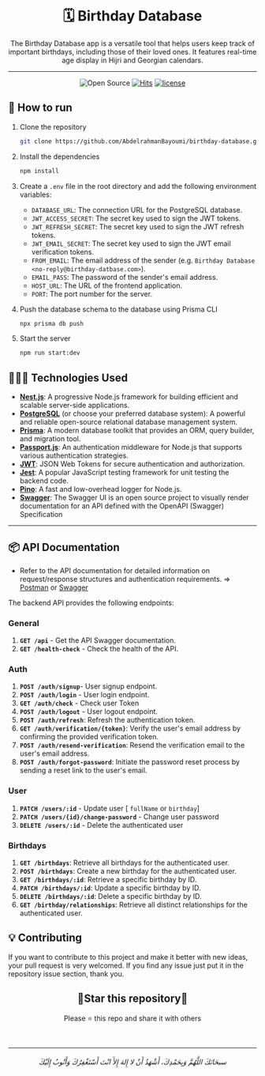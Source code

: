 <h1 align=center>🗓️ Birthday Database</h1>

<p align=center>
The Birthday Database app is a versatile tool that helps users keep track of important birthdays, including those of their loved ones. It features real-time age display in Hijri and Georgian calendars.  
</p>

---


<div align=center>
       

![Open Source](https://img.shields.io/badge/Open%20Source-%E2%9D%A4-red?style=flat) [![Hits](https://hits.seeyoufarm.com/api/count/incr/badge.svg?url=https%3A%2F%2Fgithub.com%2FAbdelrahmanBayoumi%2Fbirthday-database&count_bg=%2379C83D&title_bg=%23555555&icon=&icon_color=%23E7E7E7&title=Visitors+%5Btoday%2Fall+time%5D&edge_flat=false)](https://hits.seeyoufarm.com) [![license](https://img.shields.io/github/license/AbdelrahmanBayoumi/birthday-database)](https://github.com/AbdelrahmanBayoumi/birthday-database/blob/main/LICENSE)


</div>

## 🚀 How to run
1. Clone the repository

    ```bash
    git clone https://github.com/AbdelrahmanBayoumi/birthday-database.git
    ```

2. Install the dependencies
    
    ```bash
    npm install
    ```
3. Create a `.env` file in the root directory and add the following environment variables:
    - `DATABASE_URL`: The connection URL for the PostgreSQL database.
    - `JWT_ACCESS_SECRET`: The secret key used to sign the JWT tokens.
    - `JWT_REFRESH_SECRET`: The secret key used to sign the JWT refresh tokens.
    - `JWT_EMAIL_SECRET`: The secret key used to sign the JWT email verification tokens.
    - `FROM_EMAIL`: The email address of the sender (e.g. `Birthday Database <no-reply@birthday-datbase.com>`).
    - `EMAIL_PASS`: The password of the sender's email address.
    - `HOST_URL`: The URL of the frontend application.
    - `PORT`: The port number for the server.
5. Push the database schema to the database using Prisma CLI
    ```bash
    npx prisma db push
    ```
6. Start the server
    ```bash
    npm run start:dev
    ```




## 👨🏻‍💻 Technologies Used

- **[Nest.js](https://nestjs.com/)**: A progressive Node.js framework for building efficient and scalable server-side applications.
- **[PostgreSQL](https://www.postgresql.org/)** (or choose your preferred database system): A powerful and reliable open-source relational database management system.
- **[Prisma](https://www.prisma.io/)**: A modern database toolkit that provides an ORM, query builder, and migration tool.
- **[Passport.js](http://www.passportjs.org/)**: An authentication middleware for Node.js that supports various authentication strategies.
- **[JWT](https://jwt.io/)**: JSON Web Tokens for secure authentication and authorization.
- **[Jest](https://jestjs.io/)**: A popular JavaScript testing framework for unit testing the backend code.
- **[Pino](https://github.com/pinojs/pino)**: A fast and low-overhead logger for Node.js.
- **[Swagger](https://docs.nestjs.com/openapi/introduction)**: The Swagger UI is an open source project to visually render documentation for 
an API defined with the OpenAPI (Swagger) Specification


---

## 📦 API Documentation

- Refer to the API documentation for detailed information on request/response structures and authentication requirements. ⇒ [Postman](https://documenter.getpostman.com/view/19740088/2s93z5A5NX) or [Swagger](https://birthday-database.azurewebsites.net/api)

The backend API provides the following endpoints:

### General
1. **`GET /api`** - Get the API Swagger documentation.
2. **`GET /health-check`** - Check the health of the API.

### Auth

1. **`POST /auth/signup`**- User signup endpoint.
2. **`POST /auth/login`** - User login endpoint.
3. **`GET /auth/check`** - Check user Token
4. **`POST /auth/logout`** - User logout endpoint.
5. **`POST /auth/refresh`**: Refresh the authentication token.
6. **`GET /auth/verification/{token}`**: Verify the user's email address by confirming the provided verification token.
7. **`POST /auth/resend-verification`**: Resend the verification email to the user's email address.
8. **`POST /auth/forgot-password`**: Initiate the password reset process by sending a reset link to the user's email.

### User

1. **`PATCH /users/:id`** - Update user [ `fullName` or `birthday`]
2. **`PATCH /users/{id}/change-password`** - Change user password
2. **`DELETE /users/:id`** - Delete the authenticated user

### Birthdays

1. **`GET /birthdays`**: Retrieve all birthdays for the authenticated user.
2. **`POST /birthdays`**: Create a new birthday for the authenticated user.
3. **`GET /birthdays/:id`**: Retrieve a specific birthday by ID.
4. **`PATCH /birthdays/:id`**: Update a specific birthday by ID.
5. **`DELETE /birthdays/:id`**: Delete a specific birthday by ID.
6. **`GET /birthday/relationships`**: Retrieve all distinct relationships for the authenticated user.

## 💡 Contributing 
If you want to contribute to this project and make it better with new ideas, your pull request is very welcomed.
If you find any issue just put it in the repository issue section, thank you.


<div align=center>

<h2>🌟Star this repository🌟</h2>

Please ⭐️ this repo and share it with others
       
       
</div>
<br>

-----------

<h6 align="center">سبحَانَكَ اللَّهُمَّ وَبِحَمْدِكَ، أَشْهَدُ أَنْ لا إِلهَ إِلأَ انْتَ أَسْتَغْفِرُكَ وَأَتْوبُ إِلَيْكَ</h6>

